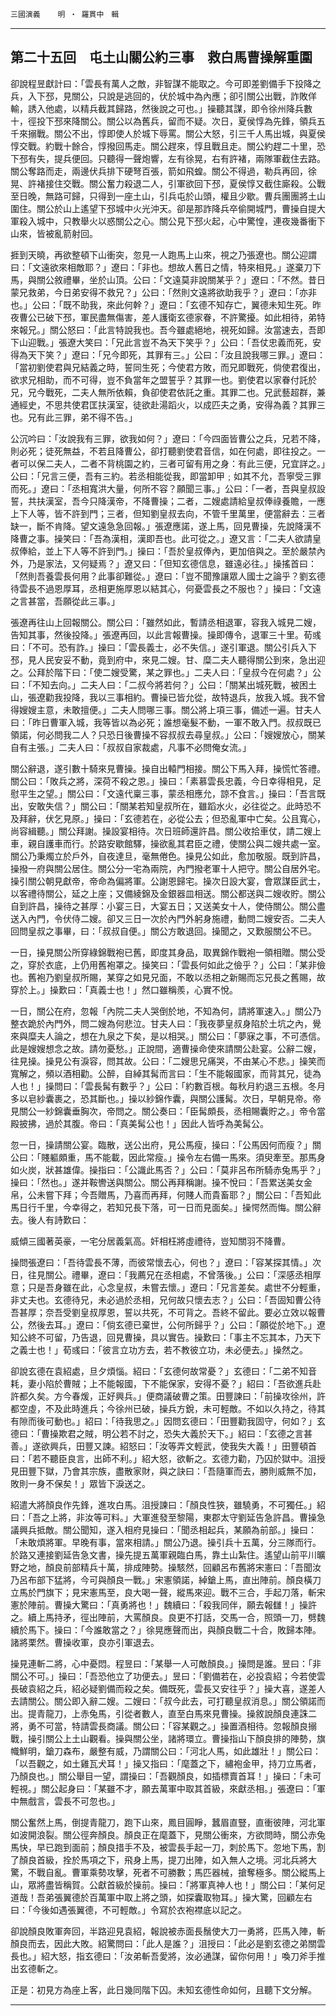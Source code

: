 

`三國演義`　　`明 ‧ 羅貫中　輯`

* * *

## 第二十五回　屯土山關公約三事　救白馬曹操解重圍

卻說程昱獻計曰：「雲長有萬人之敵，非智謀不能取之。今可即差劉備手下投降之兵，入下邳，見關公，只說是逃回的，伏於城中為內應；卻引關公出戰，詐敗佯輸，誘入他處，以精兵截其歸路，然後說之可也。」操聽其謀，即令徐州降兵數十，徑投下邳來降關公。關公以為舊兵，留而不疑。次日，夏侯惇為先鋒，領兵五千來搦戰。關公不出，惇即使人於城下辱罵。關公大怒，引三千人馬出城，與夏侯惇交戰。約戰十餘合，惇撥回馬走。關公趕來，惇且戰且走。關公約趕二十里，恐下邳有失，提兵便回。只聽得一聲炮響，左有徐晃，右有許褚，兩隊軍截住去路。關公奪路而走，兩邊伏兵排下硬弩百張，箭如飛蝗。關公不得過，勒兵再回，徐晃、許褚接住交戰。關公奮力殺退二人，引軍欲回下邳，夏侯惇又截住廝殺。公戰至日晚，無路可歸，只得到一座土山，引兵屯於山頭，權且少歇。曹兵團團將土山圍住。關公於山上遙望下邳城中火光沖天。卻是那詐降兵卒偷開城門，曹操自提大軍殺入城中，只教舉火以惑關公之心。關公見下邳火起，心中驚惶，連夜幾番衝下山來，皆被亂箭射回。

捱到天曉，再欲整頓下山衝突，忽見一人跑馬上山來，視之乃張遼也。關公迎謂曰：「文遠欲來相敵耶？」遼曰：「非也。想故人舊日之情，特來相見。」遂棄刀下馬，與關公敘禮畢，坐於山頂。公曰：「文遠莫非說關某乎？」遼曰：「不然。昔日蒙兄救弟，今日弟安得不救兄？」公曰：「然則文遠將欲助我乎？」遼曰：「亦非也。」公曰：「既不助我，來此何幹？」遼曰：「玄德不知存亡，翼德未知生死。昨夜曹公已破下邳，軍民盡無傷害，差人護衛玄德家眷，不許驚擾。如此相待，弟特來報兄。」關公怒曰：「此言特說我也。吾今雖處絕地，視死如歸。汝當速去，吾即下山迎戰。」張遼大笑曰：「兄此言豈不為天下笑乎？」公曰：「吾仗忠義而死，安得為天下笑？」遼曰：「兄今即死，其罪有三。」公曰：「汝且說我哪三罪。」遼曰：「當初劉使君與兄結義之時，誓同生死；今使君方敗，而兄即戰死，倘使君復出，欲求兄相助，而不可得，豈不負當年之盟誓乎？其罪一也。劉使君以家眷付託於兄，兄今戰死，二夫人無所依賴，負卻使君依託之重。其罪二也。兄武藝超群，兼通經史，不思共使君匡扶漢室，徒欲赴湯蹈火，以成匹夫之勇，安得為義？其罪三也。兄有此三罪，弟不得不告。」

公沉吟曰：「汝說我有三罪，欲我如何？」遼曰：「今四面皆曹公之兵，兄若不降，則必死；徒死無益，不若且降曹公，卻打聽劉使君音信，如在何處，即往投之。一者可以保二夫人，二者不背桃園之約，三者可留有用之身：有此三便，兄宜詳之。」公曰：「兄言三便，吾有三約。若丞相能從我，即當卸甲﹔如其不允，吾寧受三罪而死。」遼曰：「丞相寬洪大量，何所不容？願聞三事。」公曰：「一者，吾與皇叔設誓，共扶漢室，吾今只降漢帝，不降曹操；二者，二嫂處請給皇叔俸祿養贍，一應上下人等，皆不許到門；三者，但知劉皇叔去向，不管千里萬里，便當辭去：三者缺一，斷不肯降。望文遠急急回報。」張遼應諾，遂上馬，回見曹操，先說降漢不降曹之事。操笑曰：「吾為漢相，漢即吾也。此可從之。」遼又言：「二夫人欲請皇叔俸給，並上下人等不許到門。」操曰：「吾於皇叔俸內，更加倍與之。至於嚴禁內外，乃是家法，又何疑焉？」遼又曰：「但知玄德信息，雖遠必往。」操搖首曰：「然則吾養雲長何用？此事卻難從。」遼曰：「豈不聞豫讓眾人國士之論乎？劉玄德待雲長不過恩厚耳，丞相更施厚恩以結其心，何憂雲長之不服也？」操曰：「文遠之言甚當，吾願從此三事。」

張遼再往山上回報關公。關公曰：「雖然如此，暫請丞相退軍，容我入城見二嫂，告知其事，然後投降。」張遼再回，以此言報曹操。操即傳令，退軍三十里。荀彧曰：「不可。恐有詐。」操曰：「雲長義士，必不失信。」遂引軍退。關公引兵入下邳，見人民安妥不動，竟到府中，來見二嫂。甘、糜二夫人聽得關公到來，急出迎之。公拜於階下曰：「使二嫂受驚，某之罪也。」二夫人曰：「皇叔今在何處？」公曰：「不知去向。」二夫人曰：「二叔今將若何？」公曰：「關某出城死戰，被困土山，張遼勸我投降，我以三事相約。曹操已皆允從，故特退兵，放我入城。我不曾得嫂嫂主意，未敢擅便。」二夫人問哪三事。關公將上項三事，備述一遍。甘夫人曰：「昨日曹軍入城，我等皆以為必死；誰想毫髮不動，一軍不敢入門。叔叔既已領諾，何必問我二人？只恐日後曹操不容叔叔去尋皇叔。」公曰：「嫂嫂放心，關某自有主張。」二夫人曰：「叔叔自家裁處，凡事不必問俺女流。」

關公辭退，遂引數十騎來見曹操。操自出轅門相接。關公下馬入拜，操慌忙答禮。關公曰：「敗兵之將，深荷不殺之恩。」操曰：「素慕雲長忠義，今日幸得相見，足慰平生之望。」關公曰：「文遠代稟三事，蒙丞相應允，諒不食言。」操曰：「吾言既出，安敢失信？」關公曰：「關某若知皇叔所在，雖蹈水火，必往從之。此時恐不及拜辭，伏乞見原。」操曰：「玄德若在，必從公去；但恐亂軍中亡矣。公且寬心，尚容緝聽。」關公拜謝。操設宴相待。次日班師還許昌。關公收拾車仗，請二嫂上車，親自護車而行。於路安歇館驛，操欲亂其君臣之禮，使關公與二嫂共處一室。關公乃秉燭立於戶外，自夜達旦，毫無倦色。操見公如此，愈加敬服。既到許昌，操撥一府與關公居住。關公分一宅為兩院，內門撥老軍十人把守。關公自居外宅。操引關公朝見獻帝，帝命為偏將軍。公謝恩歸宅。操次日設大宴，會眾謀臣武士，以客禮待關公，延之上座；又備綾錦及金銀器皿相送。關公都送與二嫂收貯。關公自到許昌，操待之甚厚：小宴三日，大宴五日；又送美女十人，使侍關公。關公盡送入內門，令伏侍二嫂。卻又三日一次於內門外躬身施禮，動問二嫂安否。二夫人回問皇叔之事畢，曰：「叔叔自便。」關公方敢退回。操聞之，又歎服關公不已。

一日，操見關公所穿綠錦戰袍已舊，即度其身品，取異錦作戰袍一領相贈。關公受之，穿於衣底，上仍用舊袍罩之。操笑曰：「雲長何如此之儉乎？」公曰：「某非儉也。舊袍乃劉皇叔所賜，某穿之如見兄面，不敢以丞相之新賜而忘兄長之舊賜，故穿於上。」操歎曰：「真義士也！」然口雖稱羨，心實不悅。

一日，關公在府，忽報「內院二夫人哭倒於地，不知為何，請將軍速入。」關公乃整衣跪於內門外，問二嫂為何悲泣。甘夫人曰：「我夜夢皇叔身陷於土坑之內，覺來與糜夫人論之，想在九泉之下矣，是以相哭。」關公曰：「夢寐之事，不可憑信。此是嫂嫂想念之故。請勿憂愁。」正說間，適曹操命使來請關公赴宴。公辭二嫂，往見操。操見公有淚容，問其故。公曰：「二嫂思兄痛哭，不由某心不悲。」操笑而寬解之，頻以酒相勸。公醉，自綽其髯而言曰：「生不能報國家，而背其兄，徒為人也！」操問曰：「雲長髯有數乎？」公曰：「約數百根。每秋月約退三五根。冬月多以皂紗囊裹之，恐其斷也。」操以紗錦作囊，與關公護髯。次日，早朝見帝。帝見關公一紗錦囊垂胸次，帝問之。關公奏曰：「臣髯頗長，丞相賜囊貯之。」帝令當殿披拂，過於其腹。帝曰：「真美髯公也！」因此人皆呼為美髯公。

忽一日，操請關公宴。臨散，送公出府，見公馬瘦，操曰：「公馬因何而瘦？」關公曰：「賤軀頗重，馬不能載，因此常瘦。」操令左右備一馬來。須臾牽至。那馬身如火炭，狀甚雄偉。操指曰：「公識此馬否？」公曰：「莫非呂布所騎赤兔馬乎？」操曰：「然也。」遂并鞍轡送與關公。關公再拜稱謝。操不悅曰：「吾累送美女金帛，公未嘗下拜；今吾贈馬，乃喜而再拜，何賤人而貴畜耶？」關公曰：「吾知此馬日行千里，今幸得之，若知兄長下落，可一日而見面矣。」操愕然而悔。關公辭去。後人有詩歎曰：

威傾三國著英豪，一宅分居義氣高。奸相枉將虛禮待，豈知關羽不降曹。

操問張遼曰：「吾待雲長不薄，而彼常懷去心，何也？」遼曰：「容某探其情。」次日，往見關公。禮畢，遼曰：「我薦兄在丞相處，不曾落後。」公曰：「深感丞相厚意；只是吾身雖在此，心念皇叔，未嘗去懷。」遼曰：「兄言差矣。處世不分輕重，非丈夫也。玄德待兄，未必過於丞相，兄何故只懷去志？」公曰：「吾固知曹公待吾甚厚；奈吾受劉皇叔厚恩，誓以共死，不可背之。吾終不留此。要必立效以報曹公，然後去耳。」遼曰：「倘玄德已棄世，公何所歸乎？」公曰：「願從於地下。」遼知公終不可留，乃告退，回見曹操，具以實告。操歎曰：「事主不忘其本，乃天下之義士也！」荀彧曰：「彼言立功方去，若不教彼立功，未必便去。」操然之。

卻說玄德在袁紹處，旦夕煩惱。紹曰：「玄德何故常憂？」玄德曰：「二弟不知音耗，妻小陷於曹賊；上不能報國，下不能保家，安得不憂？」紹曰：「吾欲進兵赴許都久矣。方今春煖，正好興兵。」便商議破曹之策。田豐諫曰：「前操攻徐州，許都空虛，不及此時進兵；今徐州已破，操兵方銳，未可輕敵。不如以久持之，待其有隙而後可動也。」紹曰：「待我思之。」因問玄德曰：「田豐勸我固守，何如？」玄德曰：「曹操欺君之賊，明公若不討之，恐失大義於天下。」紹曰：「玄德之言甚善。」遂欲興兵，田豐又諫。紹怒曰：「汝等弄文輕武，使我失大義！」田豐頓首曰：「若不聽臣良言，出師不利。」紹大怒，欲斬之。玄德力勸，乃囚於獄中。沮授見田豐下獄，乃會其宗族，盡散家財，與之訣曰：「吾隨軍而去，勝則威無不加，敗則一身不保矣！」眾皆下淚送之。

紹遣大將顏良作先鋒，進攻白馬。沮授諫曰：「顏良性狹，雖驍勇，不可獨任。」紹曰：「吾之上將，非汝等可料。」大軍進發至黎陽，東郡太守劉延告急許昌。曹操急議興兵抵敵。關公聞知，遂入相府見操曰：「聞丞相起兵，某願為前部。」操曰：「未敢煩將軍。早晚有事，當來相請。」關公乃退。操引兵十五萬，分三隊而行。於路又連接劉延告急文書，操先提五萬軍親臨白馬，靠土山紮住。遙望山前平川曠野之地，顏良前部精兵十萬，排成陣勢。操駭然，回顧呂布舊將宋憲曰：「吾聞汝乃呂布部下猛將，今可與顏良一戰。」宋憲領諾，綽鎗上馬，直出陣前。顏良橫刀立馬於門旗下；見宋憲馬至，良大喝一聲，縱馬來迎。戰不三合，手起刀落，斬宋憲於陣前。曹操大驚曰：「真勇將也！」魏續曰：「殺我同伴，願去報讎！」操許之。續上馬持矛，徑出陣前，大罵顏良。良更不打話，交馬一合，照頭一刀，劈魏續於馬下。操曰：「今誰敢當之？」徐晃應聲而出，與顏良戰二十合，敗歸本陣。諸將栗然。曹操收軍，良亦引軍退去。

操見連斬二將，心中憂悶。程昱曰：「某舉一人可敵顏良。」操問是誰。昱曰：「非關公不可。」操曰：「吾恐他立了功便去。」昱曰：「劉備若在，必投袁紹；今若使雲長破袁紹之兵，紹必疑劉備而殺之矣。備既死，雲長又安往乎？」操大喜，遂差人去請關公。關公即入辭二嫂。二嫂曰：「叔今此去，可打聽皇叔消息。」關公領諾而出。提青龍刀，上赤兔馬，引從者數人，直至白馬來見曹操。操敘說顏良連誅二將，勇不可當，特請雲長商議。關公曰：「容某觀之。」操置酒相待。忽報顏良搦戰，操引關公上土山觀看。操與關公坐，諸將環立。曹操指山下顏良排的陣勢，旗幟鮮明，鎗刀森布，嚴整有威，乃謂關公曰：「河北人馬，如此雄壯！」關公曰：「以吾觀之，如土雞瓦犬耳！」操又指曰：「麾蓋之下，繡袍金甲，持刀立馬者，乃顏良也。」關公舉目一望，謂操曰：「吾觀顏良，如插標賣首耳！」操曰：「未可輕視。」關公起身曰：「某雖不才，願去萬軍中取其首級，來獻丞相。」張遼曰：「軍中無戲言，雲長不可忽也。」

關公奮然上馬，倒提青龍刀，跑下山來，鳳目圓睜，蠶眉直豎，直衝彼陣，河北軍如波開浪裂。關公徑奔顏良。顏良正在麾蓋下，見關公衝來，方欲問時，關公赤兔馬快，早已跑到面前；顏良措手不及，被雲長手起一刀，刺於馬下。忽地下馬，割了顏良首級，拴於馬項之下，飛身上馬，提刀出陣，如入無人之境。河北兵將大驚，不戰自亂。曹軍乘勢攻擊，死者不可勝數；馬匹器械，搶奪極多。關公縱馬上山，眾將盡皆稱賀。公獻首級於操前。操曰：「將軍真神人也！」關公曰：「某何足道哉！吾弟張翼德於百萬軍中取上將之頭，如探囊取物耳。」操大驚，回顧左右曰：「今後如遇張翼德，不可輕敵。」令寫於衣袍襟底以記之。

卻說顏良敗軍奔回，半路迎見袁紹，報說被赤面長鬚使大刀一勇將，匹馬入陣，斬顏良而去，因此大敗。紹驚問曰：「此人是誰？」沮授曰：「此必是劉玄德之弟關雲長也。」紹大怒，指玄德曰：「汝弟斬吾愛將，汝必通謀，留你何用！」喚刀斧手推出玄德斬之。

正是：初見方為座上客，此日幾同階下囚。未知玄德性命如何，且聽下文分解。

* * *

